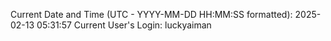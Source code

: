 Current Date and Time (UTC - YYYY-MM-DD HH:MM:SS formatted): 2025-02-13 05:31:57
Current User's Login: luckyaiman
